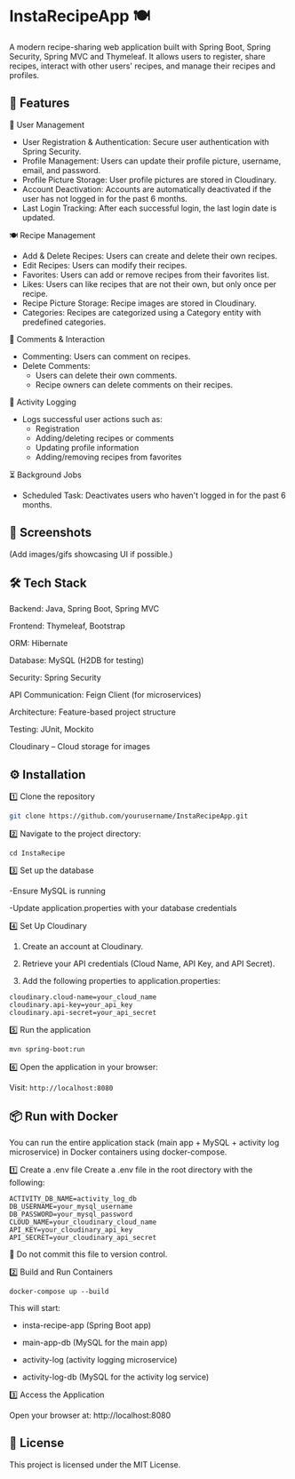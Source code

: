 # InstaRecipeApp 🍽️

A modern recipe-sharing web application built with Spring Boot, Spring Security, Spring MVC and Thymeleaf. It allows
users to register, share recipes, interact with other users' recipes, and manage their recipes and profiles.

## 🚀 Features
🔐 User Management

* User Registration & Authentication: Secure user authentication with Spring Security.
* Profile Management: Users can update their profile picture, username, email, and password.
* Profile Picture Storage: User profile pictures are stored in Cloudinary.
* Account Deactivation: Accounts are automatically deactivated if the user has not logged in for the past 6 months.
* Last Login Tracking: After each successful login, the last login date is updated.

🍽️ Recipe Management

* Add & Delete Recipes: Users can create and delete their own recipes.
* Edit Recipes: Users can modify their recipes.
* Favorites: Users can add or remove recipes from their favorites list.
* Likes: Users can like recipes that are not their own, but only once per recipe.
* Recipe Picture Storage: Recipe images are stored in Cloudinary.
* Categories: Recipes are categorized using a Category entity with predefined categories.

💬 Comments & Interaction

* Commenting: Users can comment on recipes.
* Delete Comments:
  * Users can delete their own comments.
  * Recipe owners can delete comments on their recipes.

📝 Activity Logging

* Logs successful user actions such as:
  * Registration
  * Adding/deleting recipes or comments
  * Updating profile information
  * Adding/removing recipes from favorites

⏳ Background Jobs
* Scheduled Task: Deactivates users who haven't logged in for the past 6 months.

## 📸 Screenshots

(Add images/gifs showcasing UI if possible.)

## 🛠️ Tech Stack

Backend: Java, Spring Boot, Spring MVC

Frontend: Thymeleaf, Bootstrap

ORM: Hibernate

Database: MySQL (H2DB for testing)

Security: Spring Security

API Communication: Feign Client (for microservices)

Architecture: Feature-based project structure

Testing: JUnit, Mockito

Cloudinary – Cloud storage for images

## ⚙️ Installation

1️⃣ Clone the repository

```bash
git clone https://github.com/yourusername/InstaRecipeApp.git
```

2️⃣ Navigate to the project directory:

```
cd InstaRecipe 
```

3️⃣ Set up the database

-Ensure MySQL is running

-Update application.properties with your database credentials

4️⃣ Set Up Cloudinary

1. Create an account at Cloudinary.

2. Retrieve your API credentials (Cloud Name, API Key, and API Secret).

3. Add the following properties to application.properties:

```
cloudinary.cloud-name=your_cloud_name
cloudinary.api-key=your_api_key
cloudinary.api-secret=your_api_secret
```

5️⃣ Run the application

``` bash 
mvn spring-boot:run
```

6️⃣ Open the application in your browser:

Visit: ```http://localhost:8080```

## 📦 Run with Docker

You can run the entire application stack (main app + MySQL + activity log microservice) in Docker containers using docker-compose.

1️⃣ Create a .env file
Create a .env file in the root directory with the following:
```MAIN_DB_NAME=insta_recipe_db
ACTIVITY_DB_NAME=activity_log_db
DB_USERNAME=your_mysql_username
DB_PASSWORD=your_mysql_password
CLOUD_NAME=your_cloudinary_cloud_name
API_KEY=your_cloudinary_api_key
API_SECRET=your_cloudinary_api_secret
```
🛑 Do not commit this file to version control.

2️⃣ Build and Run Containers

```docker-compose up --build```

This will start:

- insta-recipe-app (Spring Boot app)

- main-app-db (MySQL for the main app)

- activity-log (activity logging microservice)

- activity-log-db (MySQL for the activity log service)

3️⃣ Access the Application

Open your browser at:
http://localhost:8080

## 📜 License

This project is licensed under the MIT License.
#
